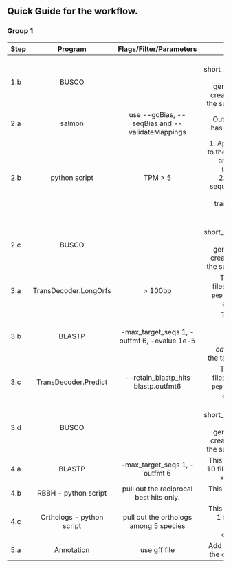 ## Quick Guide for the workflow.

### Group 1

|Step |Program|Flags/Filter/Parameters| Notes|
|-----|:-----:|:------------:|--------:|
|1.b |BUSCO||This creates short_summary.txt. >>> Tip: Run generate_plot to create a graph of the summary. <<<|
|2.a|salmon|use --gcBias, --seqBias and --validateMappings|Output directory has `quant.sf` file.|
|2.b|python script| TPM > 5 |1. Apply this filter to the quant.sf file and collect the transcript ids. 2.Then get the sequences of the collected transcripts from the fasta file.|
|2.c|BUSCO||This creates short_summary.txt. >>> Tip: Run generate_plot to create a graph of the summary. <<<|
|3.a|TransDecoder.LongOrfs| > 100bp |This creates 4 files. A `cds` file, a `pep` file, a `gff` file and a `bed` file.|
|3.b|BLASTP|-max_target_seqs 1, -outfmt 6, -evalue 1e-5| This gives the homologous sequences between _T. castaneum_ and the target species|
|3.c|TransDecoder.Predict| --retain_blastp_hits blastp.outfmt6 |This creates 4 files. A `cds` file, a `pep` file, a `gff` file and a `bed` file.|
|3.d|BUSCO||This creates short_summary.txt. >>> Tip: Run generate_plot to create a graph of the summary. <<<|
|4.a|BLASTP|-max_target_seqs 1, -outfmt 6|This would create 10 files. 5 species x 2 ways = 10|
|4.b|RBBH - python script|pull out the reciprocal best hits only.| This would create 5 files.|
|4.c|Orthologs - python script|pull out the orthologs among 5 species|This would create 1 file and let us call this the orthologs file.|
|5.a|Annotation|use gff file|Add annotation to the orthologs file.|
